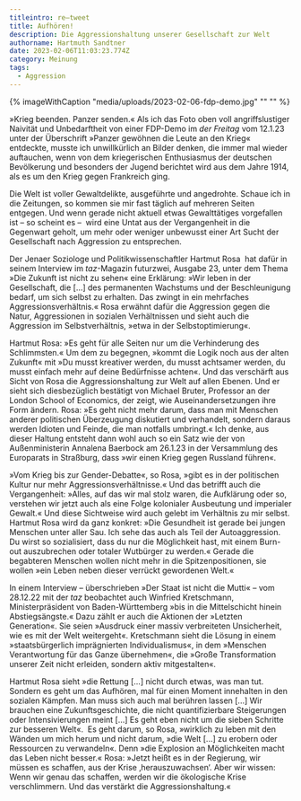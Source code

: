 ```yaml
---
titleintro: re–tweet
title: Aufhören!
description: Die Aggressionshaltung unserer Gesellschaft zur Welt
authorname: Hartmuth Sandtner
date: 2023-02-06T11:03:23.774Z
category: Meinung
tags:
  - Aggression
---
```

{% imageWithCaption "media/uploads/2023-02-06-fdp-demo.jpg" "" "" %}

»Krieg beenden. Panzer senden.« Als ich das Foto oben voll angriffslustiger Naivität und Unbedarftheit von einer FDP-Demo im *der Freitag* vom 12.1.23 unter der Überschrift »Panzer gewöhnen die Leute an den Krieg« entdeckte, musste ich unwillkürlich an Bilder denken, die immer mal wieder auftauchen, wenn von dem kriegerischen Enthusiasmus der deutschen Bevölkerung und besonders der Jugend berichtet wird aus dem Jahre 1914, als es um den Krieg gegen Frankreich ging. 

Die Welt ist voller Gewaltdelikte, ausgeführte und angedrohte. Schaue ich in die Zeitungen, so kommen sie mir fast täglich auf mehreren Seiten entgegen. Und wenn gerade nicht aktuell etwas Gewalttätiges vorgefallen ist – so scheint es –  wird eine Untat aus der Vergangenheit in die Gegenwart geholt, um mehr oder weniger unbewusst einer Art Sucht der Gesellschaft nach Aggression zu entsprechen.  

Der Jenaer Soziologe und Politikwissenschaftler Hartmut Rosa  hat dafür in seinem Interview im *taz*-Magazin futurzwei, Ausgabe 23, unter dem Thema »Die Zukunft ist nicht zu sehen« eine Erklärung: »Wir leben in der Gesellschaft, die \[...] des permanenten Wachstums und der Beschleunigung bedarf, um sich selbst zu erhalten. Das zwingt in ein mehrfaches Aggressionsverhältnis.« Rosa erwähnt dafür die Aggression gegen die Natur, Aggressionen in sozialen Verhältnissen und sieht auch die Aggression im Selbstverhältnis, »etwa in der Selbstoptimierung«.

Hartmut Rosa: »Es geht für alle Seiten nur um die Verhinderung des Schlimmsten.« Um dem zu begegnen, »kommt die Logik noch aus der alten Zukunft« mit »Du musst kreativer werden, du musst achtsamer werden, du musst einfach mehr auf deine Bedürfnisse achten«. Und das verschärft aus Sicht von Rosa die Aggressionshaltung zur Welt auf allen Ebenen. Und er sieht sich diesbezüglich bestätigt von Michael Bruter, Professor an der London School of Economics, der zeigt, wie Auseinandersetzungen ihre Form ändern. Rosa: »Es geht nicht mehr darum, dass man mit Menschen anderer politischen Überzeugung diskutiert und verhandelt, sondern daraus werden Idioten und Feinde, die man notfalls umbringt.« Ich denke, aus dieser Haltung entsteht dann wohl auch so ein Satz wie der von Außenministerin Annalena Baerbock am 26.1.23 in der Versammlung des Europarats in Straßburg, dass »wir einen Krieg gegen Russland führen«. 

»Vom Krieg bis zur Gender-Debatte«, so Rosa, »gibt es in der politischen Kultur nur mehr Aggressionsverhältnisse.« Und das betrifft auch die Vergangenheit: »Alles, auf das wir mal stolz waren, die Aufklärung oder so, verstehen wir jetzt auch als eine Folge kolonialer Ausbeutung und imperialer Gewalt.« Und diese Sichtweise wird auch gelebt im Verhältnis zu mir selbst. Hartmut Rosa wird da ganz konkret: »Die Gesundheit ist gerade bei jungen Menschen unter aller Sau. Ich sehe das auch als Teil der Autoaggression. Du wirst so sozialisiert, dass du nur die Möglichkeit hast, mit einem Burn-out auszubrechen oder totaler Wutbürger zu werden.« Gerade die begabteren Menschen wollen nicht mehr in die Spitzenpositionen, sie wollen »ein Leben neben dieser verrückt gewordenen Welt.«

In einem Interview – überschrieben »Der Staat ist nicht die Mutti« – vom 28.12.22 mit der *taz* beobachtet auch Winfried Kretschmann, Ministerpräsident von Baden-Württemberg »bis in die Mittelschicht hinein Abstiegsängste.« Dazu zählt er auch die Aktionen der »Letzten Generation«. Sie seien »Ausdruck einer massiv verbreiteten Unsicherheit, wie es mit der Welt weitergeht«. Kretschmann sieht die Lösung in einem »staatsbürgerlich imprägnierten Individualismus«, in dem »Menschen Verantwortung für das Ganze übernehmen«, die »Große Transformation unserer Zeit nicht erleiden, sondern aktiv mitgestalten«. 

Hartmut Rosa sieht »die Rettung \[...] nicht durch etwas, was man tut. Sondern es geht um das Aufhören, mal für einen Moment innehalten in den sozialen Kämpfen. Man muss sich auch mal berühren lassen \[...] Wir brauchen eine Zukunftsgeschichte, die nicht quantifizierbare Steigerungen oder Intensivierungen meint \[...] Es geht eben nicht um die sieben Schritte zur besseren Welt«.  Es geht darum, so Rosa, »wirklich zu leben mit den Wänden um mich herum und nicht darum, »die Welt \[...] zu erobern oder Ressourcen zu verwandeln«. Denn »die Explosion an Möglichkeiten macht das Leben nicht besser.« Rosa: »Jetzt heißt es in der Regierung, wir müssen es schaffen, aus der Krise ‚herauszuwachsen‘. Aber wir wissen: Wenn wir genau das schaffen, werden wir die ökologische Krise verschlimmern. Und das verstärkt die Aggressionshaltung.«
